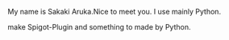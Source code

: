 My name is Sakaki Aruka.Nice to meet you.
I use mainly Python.

make Spigot-Plugin and something to made by Python.
<!---
Sakaki-Aruka/Sakaki-Aruka is a ✨ special ✨ repository because its `README.md` (this file) appears on your GitHub profile.
You can click the Preview link to take a look at your changes.
--->
